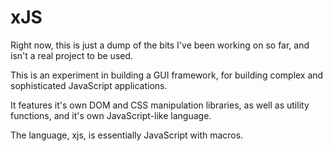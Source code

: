 xJS
===

Right now, this is just a dump of the bits I've been working on so far,
and isn't a real project to be used.

This is an experiment in building a GUI framework,
for building complex and sophisticated JavaScript applications.

It features it's own DOM and CSS manipulation libraries,
as well as utility functions, and it's own JavaScript-like language.

The language, xjs, is essentially JavaScript with macros.
